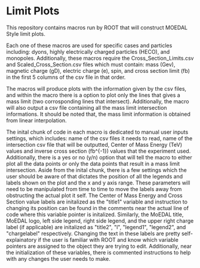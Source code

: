 # Limit Plots

This repository contains macros run by ROOT that will construct MOEDAL Style limit plots.

Each one of these macros are used for specific cases and particles including: dyons, highly electrically charged particles (HECO), and monopoles. Additionally, these macros require the Cross_Section_Limits.csv and Scaled_Cross_Section.csv files which must contain: mass (Gev), magnetic charge (gD), electric charge (e), spin, and cross section limit (fb) in the first 5 columns of the csv file in that order. 

The macros will produce plots with the information given by the csv files, and within the macro there is a option to plot only the lines that gives a mass limit (two corrosponding lines that intersect). Additionally, the macro will also output a csv file containing all the mass limit intersection informations. It should be noted that, the mass limit information is obtained from linear interpolation. 

The inital chunk of code in each macro is dedicated to manual user inputs settings, which includes: name of the csv files it needs to read, name of the intersection csv file that will be outputted, Center of Mass Energy (TeV) values and inverse cross section (fb^{-1}) values that the experiment used. Additionally, there is a yes or no (y/n) option that will tell the macro to either plot all the data points or only the data points that result in a mass limit intersection. Aside from the inital chunk, there is a few settings which the user should be aware of that dictates the position of all the legends and labels shown on the plot and the x and y axis range. These parameters will need to be manipulated from time to time to move the labels away from obstructing the actual plot it self. The Center of Mass Energy and Cross Section value labels are initalized as the "title1" variable and instruction to changing its position can be found in the comments near the actual line of code where this variable pointer is initalized. Similarly, the MoEDAL title, MoEDAL logo, left side legend, right side legend, and the upper right charge label (if applicable) are initalized as "title2", "l", "legend1", "legend2", and "chargelabel" respectively. Changing the text in these labels are pretty self-explainatory if the user is familiar with ROOT and know which variable pointers are assigned to the object they are trying to edit. Additionally, near the initialization of these variables, there is commented instructions to help with any changes the user needs to make. 
